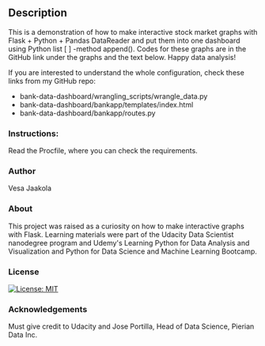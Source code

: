 ## Description


This is a demonstration of how to make interactive stock market graphs with Flask + Python + Pandas DataReader 
and put them into one dashboard using Python list [ ] -method append(). 
Codes for these graphs are in the GitHub link under the graphs and the text below. Happy data analysis!

If you are interested to understand the whole configuration, check these links from my GitHub repo: 

- bank-data-dashboard/wrangling_scripts/wrangle_data.py
- bank-data-dashboard/bankapp/templates/index.html
- bank-data-dashboard/bankapp/routes.py



### Instructions:
Read the Procfile, where you can check the requirements.

### Author

Vesa Jaakola

### About
This project was raised as a curiosity on how to make interactive graphs with Flask. Learning materials were part of the Udacity Data Scientist nanodegree program and Udemy's Learning Python for Data Analysis and Visualization and Python for Data Science and Machine Learning Bootcamp.

### License
[![License: MIT](https://img.shields.io/badge/License-MIT-yellow.svg)](https://opensource.org/licenses/MIT)

### Acknowledgements
Must give credit to Udacity and Jose Portilla, Head of Data Science, Pierian Data Inc.


